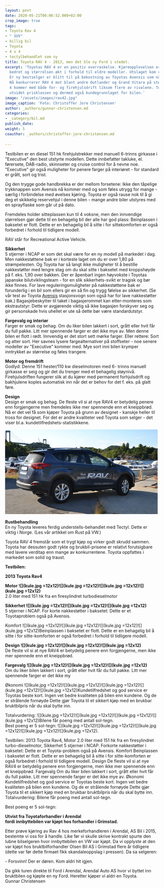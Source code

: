 ```yaml
---
layout: post
date: 2020-05-21T06:06:52.000+02:00
crop_image: true
tags:
- Toyota Rav 4
- " SUV"
- billig bil
- Toyota
- 4 x 4
- tectylbehandlet som ny
title: Toyota RAV 4 - 2013, men det ble ny Ford i stedet.
excerpt: 'Toyotas RAV 4 er en positiv overraskelse. Kjøreopplevelsen er betydelig
  bedret og størrelsen økt i forhold til eldre modeller. Utslaget kom raskt på salgs-statistikken:
  Er ny bestselger er blitt til på bekostning av Toyotas Avensis som nå taper salg.
  Nå konkurrerer RAV 4 mot blant andre Outlander og Grand Vitara på størrelse. RAV
  4 kommer med både for- og firehjulsdrift liksom flere av rivalene. Toyota har således
  utvidet prisklassen og dermed også kundegrunnlaget for bilen.'
image: "/assets/images/rav42.jpg"
image_caption: 'Foto: Christoffer Jore Christensen'
author: _authors/gunnar-christensen.md
categories:
- _category/bil.md
publish_date: 
weight: 5
coauthor: _authors/christoffer-jore-christensen.md

---
```

Testbilen er en diesel 151 hk firehjulstrekker med manuell 6-trinns girkasse i "Executive" den best utstyrte modellen. Dette innbefatter takluke, el. førersete, DAB-radio, skinnseter og cruise control for å nevne noe. "Executive" gir også muligheter for penere farger på interiøret - for standard er grått, sort og trist.

Og den trygge gode handbrekka er der mellom forsetene: Ikke den tåpelige trykknappen som Avensis nå kommer med og som føles utrygg for mange - særlig i forbindelse med øvelses kjøring. Toyota er også rause nok til å gi deg et skikkelig reservehjul i denne bilen - mange andre biler utstyres med en sprayflaske som går ut på dato.

Fremdeles holder sitteplassen kun til 4 voksne, men den innvendige størrelsen gjør dette til en behagelig bil der alle har god plass: Beinplassen i baksetet er flott. Dette er en behagelig bil å sitte i for sittekomforten er også forbedret i forhold til tidligere modell.

RAV står for Recreational Active Vehicle.

**Sikkerhet**  
5 stjerner i NCAP er som det skal være for en ny modell på markedet i dag. Men nakkestøttene bak er i korteste laget om du er over 1,80 på strømpelesten. Og Toyota har så langt ikke muligheter til å bestille nakkestøtter med lengre stag om du skal sitte i baksetet med kroppshøyde på f. eks. 1,90 over bakken. Der er åpenbart ingen høyvokste i Toyotas japanske bilutviklingsteam - for en slik sikkerhets-svikt er tragisk og bør ikke finnes. For lave reguleringsmuligheter på nakkestøttene bak er forunderlig i en bil som ellers gir en så fin og trygg følelse av sikkerhet. (Se vår test av Toyota [Avensis](avensis.htm) stasjonsvogn som også har for lave nakkestøtter bak.) Bagasjebeskytter til taket i bagasjerommet kan etter-monteres som ekstrautstyr: Dette er avgjørende viktig så ikke bagasjen forskyver seg og gir personskade hvis uhellet er ute så dette bør være standardutstyr.

**Fargevalg og interiør**  
Farger er smak og behag. Om du liker bilen lakkert i sort, grått eller hvit får du full pakke. Litt mer spennende farger er det ikke mye av. Men denne bilen er flott i rødt. Innvendig er det stort sett mørke farger. Eller rettere: Sort og atter sort. Her savnes lysere fargealternativer på stoffseter - noe senere modeller av "Executive" kommer med. Mye sort inni bilen krymper inntrykket av størrelse og føles trangere.

**Motor og fremdrift**  
Godlyd: Denne 151 hester/110 kw dieselmotoren med 6- trinns manuell girkasse er seig og gir det du trenger med et behagelig støynivå. Firehjulsdriften fungerer slik at du kjører med permanent forhjulsdrift og bakhjulene koples automatisk inn når det er behov for det f. eks. på glatt føre.

**Design**  
Design er smak og behag. De fleste vil si at nye RAV4 er betydelig penere enn forgjengerne men fremdeles ikke mer spennende enn et kneippbrød. Nå er det vel få som kjøper Toyota på grunn av designet - kanskje heller til tross for designet. For det er andre kvaliteter ved Toyota som selger - det viser bl.a. kundetilfredshets-statistikkene.

![](/assets/images/rav4.jpg)

**Rustbehandling**  
En ny Toyota leveres ferdig understells-behandlet med Tectyl. Dette er viktig i Norge. (Les vår artikkel om Rust på VW.)

Toyota RAV 4 fremstår som et trygt kjøp og virker godt skrudd sammen. Toyota har dessuten godt rykte og brukbil-prisene er relativt forutsigbare med lavere verditap enn mange av konkurrentene. Toyota oppfattes i markedet som solid og traust.

**Testbilen:**

**2013 Toyota Rav4**

**Motor ![](kule.jpg =12x12)![](kule.jpg =12x12)![](kule.jpg =12x12)![](kule.jpg =12x12)**  
2\.0 liter med 151 hk fra en firesylindret turbodieselmotor

**Sikkerhet ![](kule.jpg =12x12)![](kule.jpg =12x12)![](kule.jpg =12x12)**  
5 stjerner i NCAP. For korte nakkestøtter i baksetet: Dette er et Toyotaproblem også på Avensis.

Komfort ![](kule.jpg =12x12)![](kule.jpg =12x12)![](kule.jpg =12x12)![](kule.jpg =12x12)Beinplassen i baksetet er flott. Dette er en behagelig bil å sitte i for sitte-komforten er også forbedret i forhold til tidligere modell.

**Design ![](kule.jpg =12x12)![](kule.jpg =12x12)![](kule.jpg =12x12)**  
De fleste vil si at nye RAV4 er betydelig penere enn forgjengerne, men ikke mer spennede enn et kneippbrød.

**Fargevalg ![](kule.jpg =12x12)![](kule.jpg =12x12)![](kule.jpg =12x12)**  
Om du liker bilen lakkert i sort, grått eller hvit får du full pakke. Litt mer spennende farger er det ikke my

Økonomi ![](kule.jpg =12x12)![](kule.jpg =12x12)![](kule.jpg =12x12)![](kule.jpg =12x12)![](kule.jpg =12x12)Kundetilfredshet og god service er Toyotas beste kort. Ingen vet bedre kvaliteten på bilen enn kundene. Og de er strålende fornøyde Dette gjør Toyota til et sikkert kjøp med en brukbar bruktbilpris når du skal bytte inn.

Totalvurdering: ![](kule.jpg =12x12)![](kule.jpg =12x12)![](kule.jpg =12x12)![](kule.jpg =12x12)Bilene får poeng med antall sol-tegn.  
Best poeng er 5 sol-tegn: ![](kule.jpg =12x12)![](kule.jpg =12x12)![](kule.jpg =12x12)![](kule.jpg =12x12)![](kule.jpg =12x12).

Testbilen: 2013 Toyota Rav4, Motor 2.0 liter med 151 hk fra en firesylindret turbo-dieselmotor, Sikkerhet 5 stjerner i NCAP. Forkorte nakkestøtter i baksetet: Dette er et Toyota-problem også på Avensis. Komfort Beinplassen i baksetet er flott. Dette er en behagelig bil å sitte i for sitte-komforten er også forbedret i forhold til tidligere modell. Design De fleste vil si at nye RAV4 er betydelig penere enn forgjengerne, men ikke mer spennende enn et kneippbrød. Fargevalg Om du liker bilen lakkert i sort, grått eller hvit får du full pakke. Litt mer spennende farger er det ikke mye av. Økonomi Kundetilfredshet og god service er Toyotas beste kort. Ingen vet bedre kvaliteten på bilen enn kundene. Og de er strålende fornøyde Dette gjør Toyota til et sikkert kjøp med en brukbar bruktbilpris når du skal bytte inn. Totalvurdering: Bilene får poeng med antall sol-tegn.

Best poeng er 5 sol-tegn:

**Utvist fra Toyotaforhandler i Arendal  
fordi innbyttebilen var kjøpt hos forhandler i Grimstad.**

Etter prøve kjøring av Rav 4 hos merkeforhandleren i Arendal, AS Bil i 2015, bestemte vi oss for å handle. Like før vi skulle skrive kontrakt spurte den lubne bilselgeren hvor innbyttebilen en VW var kjøpt. Da vi opplyste at den var kjøpt hos bruktbilforhandler Olsen Bil AS i Grimstad flere år tidligere (dette var før dette firmaet fikk skandaleoppslag i pressen). Da sa selgeren:

\- Forsvinn! Der er døren. Kom aldri hit igjen.

Da gikk turen direkte til Ford i Arendal, Arendal Auto AS hvor vi byttet inn bruktbilen og kjøpte en ny Ford. Heretter kjøper vi aldri en Toyota.  
Gunnar Christensen